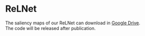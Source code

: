 # ReLNet
The saliency maps of our ReLNet can download in [Google Drive](https://drive.google.com/file/d/17WZ25asz9oH5qP19onSsly6eBmDoMrTi/view?usp=sharing).  
The code will be released after publication.
